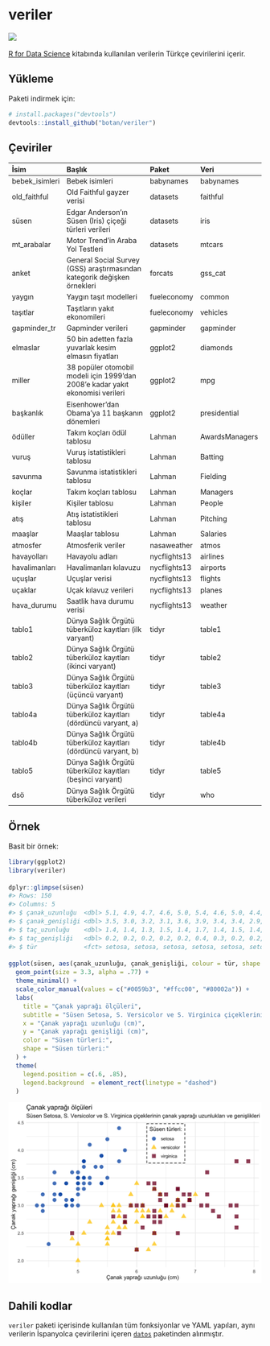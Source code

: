 
<!-- README.md is generated from README.Rmd. Please edit that file -->

# veriler

<!-- badges: start -->

[![](https://img.shields.io/badge/devel%20version-0.0.0.9000-blue.svg)](https://github.com/botan/veriler)
<!-- badges: end -->

[R for Data Science](https://r4ds.had.co.nz/) kitabında kullanılan
verilerin Türkçe çevirilerini içerir.

## Yükleme

Paketi indirmek için:

``` r
# install.packages("devtools")
devtools::install_github("botan/veriler")
```

## Çeviriler

| İsim            | Başlık                                                                         | Paket        | Veri           |
|:----------------|:-------------------------------------------------------------------------------|:-------------|:---------------|
| bebek\_isimleri | Bebek isimleri                                                                 | babynames    | babynames      |
| old\_faithful   | Old Faithful gayzer verisi                                                     | datasets     | faithful       |
| süsen           | Edgar Anderson’ın Süsen (Iris) çiçeği türleri verileri                         | datasets     | iris           |
| mt\_arabalar    | Motor Trend’in Araba Yol Testleri                                              | datasets     | mtcars         |
| anket           | General Social Survey (GSS) araştırmasından kategorik değişken örnekleri       | forcats      | gss\_cat       |
| yaygın          | Yaygın taşıt modelleri                                                         | fueleconomy  | common         |
| taşıtlar        | Taşıtların yakıt ekonomileri                                                   | fueleconomy  | vehicles       |
| gapminder\_tr   | Gapminder verileri                                                             | gapminder    | gapminder      |
| elmaslar        | 50 bin adetten fazla yuvarlak kesim elmasın fiyatları                          | ggplot2      | diamonds       |
| miller          | 38 popüler otomobil modeli için 1999’dan 2008’e kadar yakıt ekonomisi verileri | ggplot2      | mpg            |
| başkanlık       | Eisenhower’dan Obama’ya 11 başkanın dönemleri                                  | ggplot2      | presidential   |
| ödüller         | Takım koçları ödül tablosu                                                     | Lahman       | AwardsManagers |
| vuruş           | Vuruş istatistikleri tablosu                                                   | Lahman       | Batting        |
| savunma         | Savunma istatistikleri tablosu                                                 | Lahman       | Fielding       |
| koçlar          | Takım koçları tablosu                                                          | Lahman       | Managers       |
| kişiler         | Kişiler tablosu                                                                | Lahman       | People         |
| atış            | Atış istatistikleri tablosu                                                    | Lahman       | Pitching       |
| maaşlar         | Maaşlar tablosu                                                                | Lahman       | Salaries       |
| atmosfer        | Atmosferik veriler                                                             | nasaweather  | atmos          |
| havayolları     | Havayolu adları                                                                | nycflights13 | airlines       |
| havalimanları   | Havalimanları kılavuzu                                                         | nycflights13 | airports       |
| uçuşlar         | Uçuşlar verisi                                                                 | nycflights13 | flights        |
| uçaklar         | Uçak kılavuz verileri                                                          | nycflights13 | planes         |
| hava\_durumu    | Saatlik hava durumu verisi                                                     | nycflights13 | weather        |
| tablo1          | Dünya Sağlık Örgütü tüberküloz kayıtları (ilk varyant)                         | tidyr        | table1         |
| tablo2          | Dünya Sağlık Örgütü tüberküloz kayıtları (ikinci varyant)                      | tidyr        | table2         |
| tablo3          | Dünya Sağlık Örgütü tüberküloz kayıtları (üçüncü varyant)                      | tidyr        | table3         |
| tablo4a         | Dünya Sağlık Örgütü tüberküloz kayıtları (dördüncü varyant, a)                 | tidyr        | table4a        |
| tablo4b         | Dünya Sağlık Örgütü tüberküloz kayıtları (dördüncü varyant, b)                 | tidyr        | table4b        |
| tablo5          | Dünya Sağlık Örgütü tüberküloz kayıtları (beşinci varyant)                     | tidyr        | table5         |
| dsö             | Dünya Sağlık Örgütü tüberküloz verileri                                        | tidyr        | who            |

## Örnek

Basit bir örnek:

``` r
library(ggplot2)
library(veriler)

dplyr::glimpse(süsen)
#> Rows: 150
#> Columns: 5
#> $ çanak_uzunluğu  <dbl> 5.1, 4.9, 4.7, 4.6, 5.0, 5.4, 4.6, 5.0, 4.4, 4.9, 5.4,…
#> $ çanak_genişliği <dbl> 3.5, 3.0, 3.2, 3.1, 3.6, 3.9, 3.4, 3.4, 2.9, 3.1, 3.7,…
#> $ taç_uzunluğu    <dbl> 1.4, 1.4, 1.3, 1.5, 1.4, 1.7, 1.4, 1.5, 1.4, 1.5, 1.5,…
#> $ taç_genişliği   <dbl> 0.2, 0.2, 0.2, 0.2, 0.2, 0.4, 0.3, 0.2, 0.2, 0.1, 0.2,…
#> $ tür             <fct> setosa, setosa, setosa, setosa, setosa, setosa, setosa…

ggplot(süsen, aes(çanak_uzunluğu, çanak_genişliği, colour = tür, shape = tür)) +
  geom_point(size = 3.3, alpha = .77) +
  theme_minimal() +
  scale_color_manual(values = c("#0059b3", "#ffcc00", "#80002a")) +
  labs(
    title = "Çanak yaprağı ölçüleri",
    subtitle = "Süsen Setosa, S. Versicolor ve S. Virginica çiçeklerinin çanak yaprağı uzunlukları ve genişlikleri",
    x = "Çanak yaprağı uzunluğu (cm)",
    y = "Çanak yaprağı genişliği (cm)",
    color = "Süsen türleri:",
    shape = "Süsen türleri:"
  ) +
  theme(
    legend.position = c(.6, .85),
    legend.background  = element_rect(linetype = "dashed")
  )
```

![](man/figures/README-example-1.png)<!-- -->

## Dahili kodlar

`veriler` paketi içerisinde kullanılan tüm fonksiyonlar ve YAML
yapıları, aynı verilerin İspanyolca çevirilerini içeren
[`datos`](https://github.com/cienciadedatos/datos) paketinden
alınmıştır.
